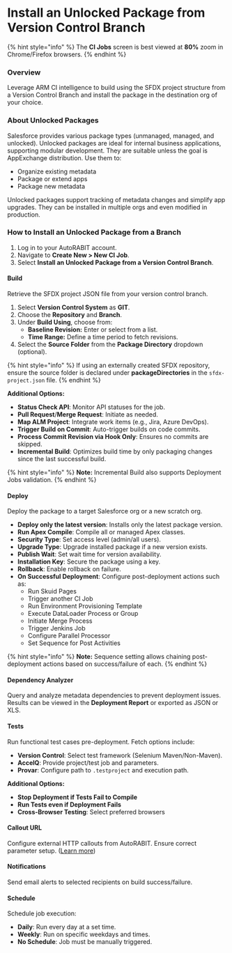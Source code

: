 # Install an Unlocked Package from Version Control Branch

{% hint style="info" %}
The **CI Jobs** screen is best viewed at **80%** zoom in Chrome/Firefox browsers.
{% endhint %}

### Overview

Leverage ARM CI intelligence to build using the SFDX project structure from a Version Control Branch and install the package in the destination org of your choice.

### About Unlocked Packages

Salesforce provides various package types (unmanaged, managed, and unlocked). Unlocked packages are ideal for internal business applications, supporting modular development. They are suitable unless the goal is AppExchange distribution. Use them to:

* Organize existing metadata
* Package or extend apps
* Package new metadata

Unlocked packages support tracking of metadata changes and simplify app upgrades. They can be installed in multiple orgs and even modified in production.

### How to Install an Unlocked Package from a Branch

1. Log in to your AutoRABIT account.
2. Navigate to **Create New > New CI Job**.
3. Select **Install an Unlocked Package from a Version Control Branch**.

#### Build

Retrieve the SFDX project JSON file from your version control branch.

1. Select **Version Control System** as **GIT**.
2. Choose the **Repository** and **Branch**.
3. Under **Build Using**, choose from:
   * **Baseline Revision:** Enter or select from a list.
   * **Time Range:** Define a time period to fetch revisions.
4. Select the **Source Folder** from the **Package Directory** dropdown (optional).

{% hint style="info" %}
If using an externally created SFDX repository, ensure the source folder is declared under **packageDirectories** in the `sfdx-project.json` file.
{% endhint %}

**Additional Options:**

* **Status Check API**: Monitor API statuses for the job.
* **Pull Request**/**Merge Request**: Initiate as needed.
* **Map ALM Project**: Integrate work items (e.g., Jira, Azure DevOps).
* **Trigger Build on Commit**: Auto-trigger builds on code commits.
* **Process Commit Revision via Hook Only**: Ensures no commits are skipped.
* **Incremental Build**: Optimizes build time by only packaging changes since the last successful build.

{% hint style="info" %}
**Note:** Incremental Build also supports Deployment Jobs validation.
{% endhint %}

#### Deploy

Deploy the package to a target Salesforce org or a new scratch org.

* **Deploy only the latest version**: Installs only the latest package version.
* **Run Apex Compile**: Compile all or managed Apex classes.
* **Security Type**: Set access level (admin/all users).
* **Upgrade Type**: Upgrade installed package if a new version exists.
* **Publish Wait**: Set wait time for version availability.
* **Installation Key**: Secure the package using a key.
* **Rollback**: Enable rollback on failure.
* **On Successful Deployment**: Configure post-deployment actions such as:
  * Run Skuid Pages
  * Trigger another CI Job
  * Run Environment Provisioning Template
  * Execute DataLoader Process or Group
  * Initiate Merge Process
  * Trigger Jenkins Job
  * Configure Parallel Processor
  * Set Sequence for Post Activities

{% hint style="info" %}
**Note:** Sequence setting allows chaining post-deployment actions based on success/failure of each.
{% endhint %}

#### Dependency Analyzer

Query and analyze metadata dependencies to prevent deployment issues. Results can be viewed in the **Deployment Report** or exported as JSON or XLS.

#### Tests

Run functional test cases pre-deployment. Fetch options include:

* **Version Control**: Select test framework (Selenium Maven/Non-Maven).
* **AccelQ**: Provide project/test job and parameters.
* **Provar**: Configure path to `.testproject` and execution path.

**Additional Options:**

* **Stop Deployment if Tests Fail to Compile**
* **Run Tests even if Deployment Fails**
* **Cross-Browser Testing**: Select preferred browsers

#### Callout URL

Configure external HTTP callouts from AutoRABIT. Ensure correct parameter setup. ([Learn more](../configure-callout-url.md))

#### Notifications

Send email alerts to selected recipients on build success/failure.

#### Schedule

Schedule job execution:

* **Daily**: Run every day at a set time.
* **Weekly**: Run on specific weekdays and times.
* **No Schedule**: Job must be manually triggered.
